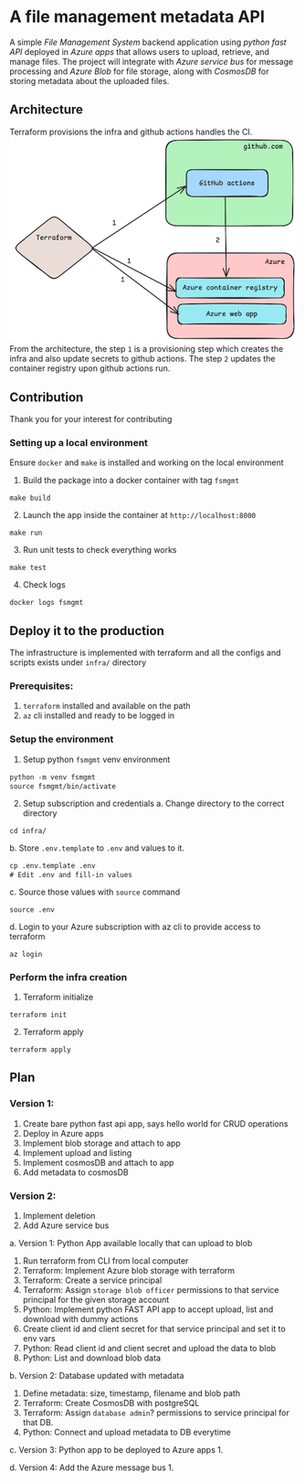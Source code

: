 # A file management metadata API
A simple *File Management System* backend application using *python fast API*  deployed in *Azure apps* that allows users to upload, retrieve, and manage files. The project will integrate with *Azure service bus* for message processing and *Azure Blob* for file storage, along with *CosmosDB* for storing metadata about the uploaded files.

## Architecture
Terraform provisions the infra and github actions handles the CI.
![architecture](./fsmgmt_arch.png)
From the architecture, the step `1` is a provisioning step which creates the infra and also update secrets to github actions.
The step `2` updates the container registry upon github actions run.

## Contribution
Thank you for your interest for contributing
### Setting up a local environment
Ensure `docker` and `make` is installed and working on the local environment
1. Build the package into a docker container with tag `fsmgmt`
```
make build
```
2. Launch the app inside the container at `http://localhost:8000`
```
make run
```

3. Run unit tests to check everything works
```
make test
``` 

4. Check logs
```
docker logs fsmgmt
```

## Deploy it to the production
The infrastructure is implemented with terraform and all the configs and scripts exists under `infra/` directory

### Prerequisites:
1. `terraform` installed and available on the path
2. `az` cli installed and ready to be logged in

### Setup the environment
1. Setup python `fsmgmt` venv environment
```
python -m venv fsmgmt
source fsmgmt/bin/activate
```
2. Setup subscription and credentials
a. Change directory to the correct directory
```
cd infra/
```
b. Store `.env.template` to `.env` and values to it.
```
cp .env.template .env
# Edit .env and fill-in values
```
c. Source those values with `source` command
```
source .env
```
d. Login to your Azure subscription with az cli to provide access to terraform
```
az login
```

### Perform the infra creation

1. Terraform initialize
```
terraform init
```
2. Terraform apply
```
terraform apply
```



## Plan
### Version 1:
1. Create bare python fast api app, says hello world for CRUD operations
2. Deploy in Azure apps
3. Implement blob storage and attach to app
4. Implement upload and listing
5. Implement cosmosDB and attach to app
6. Add metadata to cosmosDB
### Version 2:
1. Implement deletion
2. Add Azure service bus



a. Version 1: Python App available locally that can upload to blob
1. Run terraform from CLI from local computer
2. Terraform: Implement Azure blob storage with terraform
3. Terraform: Create a service principal
4. Terraform: Assign `storage blob officer` permissions to that service principal for the given storage account
5. Python: Implement python FAST API app to accept upload, list and download with dummy actions
6. Create client id and client secret for that service principal and set it to env vars
7. Python: Read client id and client secret and upload the data to blob
8. Python: List and download blob data

b. Version 2: Database updated with metadata
1. Define metadata: size, timestamp, filename and blob path
2. Terraform: Create CosmosDB with postgreSQL
3. Terraform: Assign `database admin`? permissions to service principal for that DB.
4. Python: Connect and upload metadata to DB everytime

c. Version 3: Python app to be deployed to Azure apps
1. 

d. Version 4: Add the Azure message bus
1. 